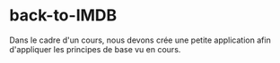 # back-to-IMDB
Dans le cadre d'un cours, nous devons crée une petite application afin d'appliquer les principes de base vu en cours.
